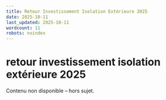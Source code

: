```yaml
---
title: Retour Investissement Isolation Extérieure 2025
date: 2025-10-11
last_updated: 2025-10-11
wordcount: 11
robots: noindex
---
```


# retour investissement isolation extérieure 2025

Contenu non disponible – hors sujet.
